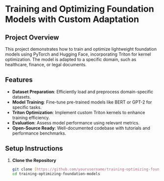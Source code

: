 # Training and Optimizing Foundation Models with Custom Adaptation

## Project Overview

This project demonstrates how to train and optimize lightweight foundation models using PyTorch and Hugging Face, incorporating Triton for kernel optimization. The model is adapted to a specific domain, such as healthcare, finance, or legal documents.

## Features

- **Dataset Preparation**: Efficiently load and preprocess domain-specific datasets.
- **Model Training**: Fine-tune pre-trained models like BERT or GPT-2 for specific tasks.
- **Triton Optimization**: Implement custom Triton kernels to enhance training efficiency.
- **Evaluation**: Assess model performance using relevant metrics.
- **Open-Source Ready**: Well-documented codebase with tutorials and performance benchmarks.

## Setup Instructions

1. **Clone the Repository**

   ```bash
   git clone [https://github.com/yourusername/training-optimizing-foundation-models.git](https://github.com/chandan22140/Training-and-Optimizing-Foundation-Models-with-Custom-Adaptation.git)
   cd training-optimizing-foundation-models
